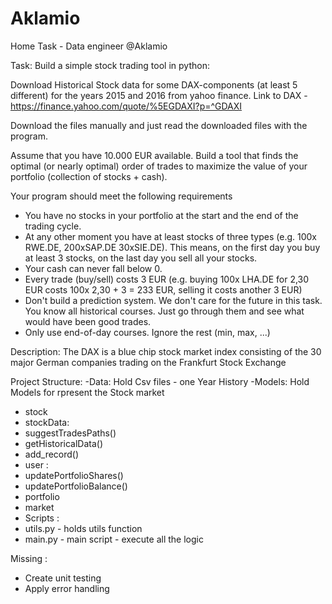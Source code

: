 # Aklamio
Home Task - Data engineer @Aklamio

Task: Build a simple stock trading tool in python:

Download Historical Stock data for some DAX-components (at least 5 different) for the years 2015 and 2016 from yahoo finance.
Link to DAX - https://finance.yahoo.com/quote/%5EGDAXI?p=^GDAXI

Download the files manually and just read the downloaded files with the program. 

Assume that you have 10.000 EUR available. 
  Build a tool that finds the optimal (or nearly optimal) order of trades to maximize the value of your portfolio (collection of stocks + cash).

Your program should meet the following requirements
- You have no stocks in your portfolio at the start and the end of the trading cycle.
- At any other moment you have at least stocks of three types (e.g. 100x RWE.DE, 200xSAP.DE 30xSIE.DE).
  This means, on the first day you buy at least 3 stocks, on the last day you sell all your stocks.
- Your cash can never fall below 0.
- Every trade (buy/sell) costs 3 EUR (e.g. buying 100x LHA.DE for 2,30 EUR costs 100x 2,30 + 3 = 233 EUR, selling it costs another 3 EUR)
- Don't build a prediction system. We don't care for the future in this task. You know all historical courses. Just go through them and see what would have been good trades.
- Only use end-of-day courses. Ignore the rest (min, max, ...)

Description:
The DAX is a blue chip stock market 
index consisting of the 30 major German companies trading on the Frankfurt Stock Exchange

Project Structure:
-Data:  Hold Csv files - one Year History
-Models: Hold Models for rpresent the Stock market 
- stock
- stockData: 
- suggestTradesPaths() 
- getHistoricalData() 
- add_record()
- user :
- updatePortfolioShares() 
- updatePortfolioBalance()
- portfolio
- market
- Scripts  : 
- utils.py - holds  utils function 
- main.py - main script - execute all the logic

Missing :
- Create unit testing
- Apply error handling

	
